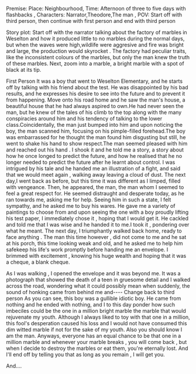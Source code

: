 Premise:
Place: Neighbourhood, Time: Afternoon of three to five days with flashbacks , Characters: Narrator,Theodore,The man  , POV: Start off with third person, then continue with first 
person and end with third person

Story plot:
Start off with the narrator talking about the factory of marbles in Weselton and how it produced little to no marbles during the normal days, but when the waves were high,wildlife
were aggresive and fire was bright and large, the production would skyrocket . The factory had peculiar traits, like the inconsistent colours of the marbles, but only the man 
knew the truth of these marbles.
Next, zoom into a marble, a bright marble with a spot of black at its tip.

First Person 
It was a boy that went to Weselton Elementary, and he starts off by talking with his friend about the test. He was disappointed by his bad results, and he expresses his desire to 
see into the future and to prevent it from happening.
Move onto his road home and he saw the man's house, a beautiful house that he had always aspired to own.He had never seen the man, but he knew of the tales of his climb to the top
along with the many conspiracies around him and his tendency of talking to the lower class.Coincidentally, the man just bumped into him and upon noticing the boy, the man scanned 
him, focusing on his pimple-filled forehead.The boy was embarrassed for he thought the man found him disgusting but still, he went to shake his hand to show respect.The man seemed pleased with him and reached out his hand . I shook it and he told me a story, a story about how he once longed to predict the future, and how he realised that he no longer needed to predict the future after 
he learnt about control. I was intrigued by his tale and he handed me an illustration of a fight, and said that we would meet again , walking away leaving a cloud of dust.
The next day,I went back as before, but this time it was different as I limped, filled with vengeance.
Then, he appeared, the man, the man whom I seemed to feel a great respect
for. He seemed distraught and desperate today, as he ran towards me, asking me for help. Seeing him in such a state, I felt sympathy, and he asked me to buy his wares. He gave me a 
variety of paintings to choose from and upon seeing the one with a boy proudly lifting his test paper, I immediately chose it , hoping that I would get it. He cackled and told me 
that I was wise and he handed it to me.I took it , pondering over what he meant.
The next day, I triumphantly walked back home, ready to face anything . The man this time however , did not come to me and he sat at his porch, this time looking weak and old, and he
asked me to help him safekeep his life's work promptly before handing me an envelope. I brimmed with excitement , knowing his huge wealth and hoping that it was a cheque, a blank cheque. 

As I was walking , I opened the envelope and it was beyond me. It was a photograph that showed the death of a teen in gruesome detail and I walked across the road, wondering what it could
possibly mean when suddenly, the sound of honking came from behind me and----
Change back to third person
As you can see, this boy was a gullible idiotic boy. He came from nothing and he ended with nothing, and I to this day ponder how such imbeciles could be the one in a million bright marble
the marble that would rejuvenate my youth. Although I always liked to toy with that one in a million, this fool's desperation caused his loss and I would not have consumed this dim witted 
marble if not for the sake of my youth. 
Also you should know I am the man.
Anyways, everyone has an equal chance to be that one in a million marble and whenever your marble breaks , you will come back , but when I decide to destroy the marbles or eat them, you're
eternally lost. And I'll end off by telling you that as long as you remain , I will get you.

And....
